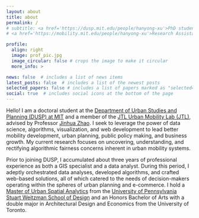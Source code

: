 ```yaml
---
layout: about
title: about
permalink: /
# subtitle: <a href='https://dusp.mit.edu/people/hanyong-xu'>PhD student at DUSP, MIT</a>. 
# <a href='https://mobility.mit.edu/people/hanyong-xu'>Research Assistant at JTL Urban Mobility Lab</a>

profile:
  align: right
  image: prof_pic.jpg
  image_circular: false # crops the image to make it circular
  more_info: >

news: false  # includes a list of news items
latest_posts: false  # includes a list of the newest posts
selected_papers: false # includes a list of papers marked as "selected={true}"
social: true  # includes social icons at the bottom of the page
---
```


Hello! I am a doctoral student at the [Department of Urban Studies and Planning (DUSP) at MIT](https://dusp.mit.edu) and a member of the [JTL Urban Mobility Lab (JTL)](https://mobility.mit.edu), advised by Professor [Jinhua Zhao](https://dusp.mit.edu/people/jinhua-zhao). I seek to leverage the power of data science, algorithms, visualization, and web development to lead better mobility development, urban planning, public policy making, and business growth. My current research focuses on uncovering, understanding, and rectifying algorithmic fairness concerns inherent in urban mobility systems. 

Prior to joining DUSP, I accumulated about three years of professional experience as both a GIS specialist and a data analyst. During this period, I adeptly orchestrated data analyses, developed algorithms, and crafted web-based solutions, all of which catered to the needs of decision-makers operating within the spheres of urban planning and e-commerce. I hold a [Master of Urban Spatial Analytics](https://www.design.upenn.edu/yes2020/hanyong-xu) from the [University of Pennsylvania Stuart Weitzman School of Design](https://www.design.upenn.edu) and an Honors Bachelor of Arts with a double major in Architectural Design and Economics from the University of Toronto.


<!-- Link to your favorite [subreddit](http://reddit.com). You can put a picture in, too. The code is already in, just name your picture `prof_pic.jpg` and put it in the `img/` folder. -->

<!-- Put your address / P.O. box / other info right below your picture. You can also disable any of these elements by editing `profile` property of the YAML header of your `_pages/about.md`. Edit `_bibliography/papers.bib` and Jekyll will render your [publications page](/al-folio/publications/) automatically. -->

<!-- Link to your social media connections, too. This theme is set up to use [Font Awesome icons](https://fontawesome.com/) and [Academicons](https://jpswalsh.github.io/academicons/), like the ones below. Add your Facebook, Twitter, LinkedIn, Google Scholar, or just disable all of them. -->